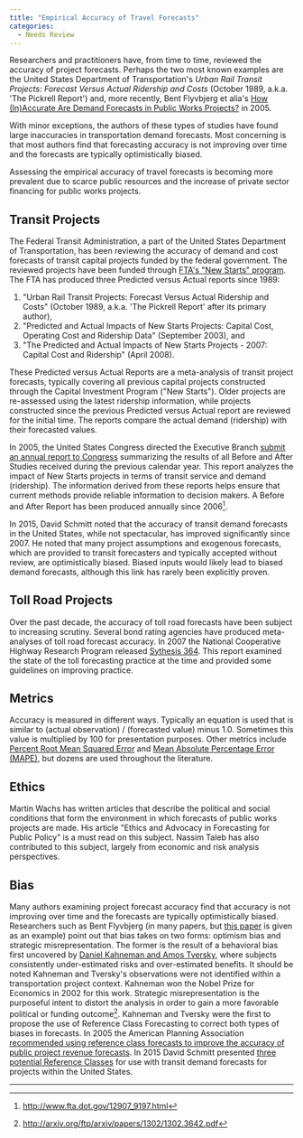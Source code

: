 ```yaml
---
title: "Empirical Accuracy of Travel Forecasts"
categories:
  - Needs Review
---
```


Researchers and practitioners have, from time to time, reviewed the accuracy of project forecasts. Perhaps the two most known examples are the United States Department of Transportation's *Urban Rail Transit Projects: Forecast Versus Actual Ridership and Costs* (October 1989, a.k.a. 'The Pickrell Report') and, more recently, Bent Flyvbjerg et alia's [How (In)Accurate Are Demand Forecasts in Public Works Projects?](http://flyvbjerg.plan.aau.dk/Traffic91PRINTJAPA.pdf) in 2005.

With minor exceptions, the authors of these types of studies have found large inaccuracies in transportation demand forecasts. Most concerning is that most authors find that forecasting accuracy is not improving over time and the forecasts are typically optimistically biased.

Assessing the empirical accuracy of travel forecasts is becoming more prevalent due to scarce public resources and the increase of private sector financing for public works projects.

Transit Projects
----------------

The Federal Transit Administration, a part of the United States Department of Transportation, has been reviewing the accuracy of demand and cost forecasts of transit capital projects funded by the federal government. The reviewed projects have been funded through [FTA's "New Starts" program](http://tfresource.org/Capital_Investment_Grant_Program_(aka_New_Starts)). The FTA has produced three Predicted versus Actual reports since 1989:

1.  "Urban Rail Transit Projects: Forecast Versus Actual Ridership and Costs" (October 1989, a.k.a. 'The Pickrell Report' after its primary author),
2.  "Predicted and Actual Impacts of New Starts Projects: Capital Cost, Operating Cost and Ridership Data" (September 2003), and
3.  "The Predicted and Actual Impacts of New Starts Projects - 2007: Capital Cost and Ridership" (April 2008).

These Predicted versus Actual Reports are a meta-analysis of transit project forecasts, typically covering all previous capital projects constructed through the Capital Investment Program ("New Starts"). Older projects are re-assessed using the latest ridership information, while projects constructed since the previous Predicted versus Actual report are reviewed for the initial time. The reports compare the actual demand (ridership) with their forecasted values.

In 2005, the United States Congress directed the Executive Branch [submit an annual report to Congress](http://www.fta.dot.gov/12907_9197.html) summarizing the results of all Before and After Studies received during the previous calendar year. This report analyzes the impact of New Starts projects in terms of transit service and demand (ridership). The information derived from these reports helps ensure that current methods provide reliable information to decision makers. A Before and After Report has been produced annually since 2006[^1].

In 2015, David Schmitt noted that the accuracy of transit demand forecasts in the United States, while not spectacular, has improved significantly since 2007. He noted that many project assumptions and exogenous forecasts, which are provided to transit forecasters and typically accepted without review, are optimistically biased. Biased inputs would likely lead to biased demand forecasts, although this link has rarely been explicitly proven.

Toll Road Projects
------------------

Over the past decade, the accuracy of toll road forecasts have been subject to increasing scrutiny. Several bond rating agencies have produced meta-analyses of toll road forecast accuracy. In 2007 the National Cooperative Highway Research Program released [Sythesis 364](http://onlinepubs.trb.org/onlinepubs/nchrp/nchrp_syn_364.pdf). This report examined the state of the toll forecasting practice at the time and provided some guidelines on improving practice.

Metrics
-------

Accuracy is measured in different ways. Typically an equation is used that is similar to (actual observation) / (forecasted value) minus 1.0. Sometimes this value is multiplied by 100 for presentation purposes. Other metrics include [Percent Root Mean Squared Error](http://en.wikipedia.org/wiki/Root-mean-square_deviation) and [Mean Absolute Percentage Error (MAPE)](http://en.wikipedia.org/wiki/Mean_absolute_percentage_error), but dozens are used throughout the literature.

Ethics
------

Martin Wachs has written articles that describe the political and social conditions that form the environment in which forecasts of public works projects are made. His article "Ethics and Advocacy in Forecasting for Public Policy" is a must read on this subject. Nassim Taleb
has also contributed to this subject, largely from economic and risk analysis perspectives.

Bias
----

Many authors examining project forecast accuracy find that accuracy is not improving over time and the forecasts are typically optimistically biased. Researchers such as Bent Flyvbjerg (in many papers, but [this paper](http://arxiv.org/ftp/arxiv/papers/1302/1302.3642.pdf) is given as an example) point out that bias takes on two forms: optimism bias and strategic misrepresentation. The former is the result of a behavioral bias first uncovered by [Daniel Kahneman and Amos Tversky](http://www.dtic.mil/cgi-bin/GetTRDoc?AD=ADA047747), where subjects consistently under-estimated risks and over-estimated benefits. It should be noted Kahneman and Tversky's observations were not identified within a transportation project context. Kahneman won the Nobel Prize for Economics in 2002 for this work. Strategic misrepresentation is the purposeful intent to distort the analysis in order to gain a more favorable political or funding outcome[^2]. Kahneman and Tversky were the first to propose the use of Reference Class Forecasting to correct both types of biases in forecasts. In 2005 the American Planning Association [recommended using reference class forecasts to improve the accuracy of public project revenue forecasts](https://www.planning.org/newsreleases/2005/apr07.htm). In 2015 David Schmitt presented [three potential Reference Classes](http://www.trbappcon.org/2015conf/AbstractWrapper.aspx?id=15-143) for use with transit demand forecasts for projects within the United States.

------------------------------------------------------------------------

[^1]: <http://www.fta.dot.gov/12907_9197.html>

[^2]: <http://arxiv.org/ftp/arxiv/papers/1302/1302.3642.pdf>

